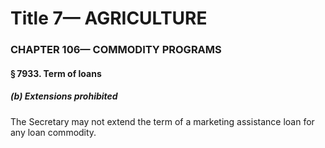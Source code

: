 
# Title 7— AGRICULTURE
### CHAPTER 106— COMMODITY PROGRAMS
#### § 7933. Term of loans
##### (b) Extensions prohibited

The Secretary may not extend the term of a marketing assistance loan for any loan commodity.
